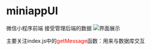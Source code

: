 # miniappUI
微信小程序前端
接受管理后端的数据
![界面展示](https://s1.ax1x.com/2020/03/23/8Hr5M8.png)

主要关注index.js中的<font color=red>getMessage</font>函数：用来与数据库交互
